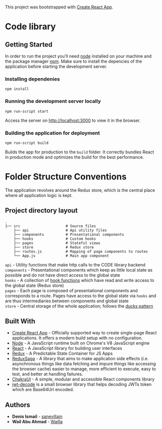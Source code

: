 This project was bootstrapped with [Create React App](https://github.com/facebook/create-react-app).

# Code library

## Getting Started

In order to run the project you'll need [node](https://nodejs.org/en/) installed on your machine and the package manager [npm](https://www.npmjs.com/).
Make sure to install the depencies of the application before starting the development server.

### Installing dependenies

```
npm install
```

### Running the development server locally

```
npm run-script start
```

Access the server on [http://localhost:3000](http://localhost:3000) to view it in the browser.

###

### Building the application for deployment

```
npm run-script build
```

Builds the app for production to the `build` folder.
It correctly bundles React in production mode and optimizes the build for the best performance.

# Folder Structure Conventions

The application revolves around the Redux store, which is the central place where all application logic is kept.

## Project directory layout

    .
    ├── src                     # Source files
        ├── api                 # Api utility files
        ├── components          # Presentational components
        ├── hooks               # Custom hooks
        ├── pages               # Stateful views
        ├── store               # Redux store
        ├── routes.js           # Mapping of page components to routes
        └── App.js              # Main app component

`api` - Utility functions that make http calls to the CODE library backend\
`components` - Presentational components which keep as little local state as possible and do not have direct access to the global state\
`hooks` - A collection of [hook functions](https://reactjs.org/docs/hooks-intro.html) which have read and write access to the global state (Redux store)\
`pages` - Each page is composed of presentational components and corresponds to a route. Pages have access to the global state via `hooks` and are thus intermediaries between components and global state\
`store` - Central storage of the whole application; follows the [ducks pattern](https://github.com/erikras/ducks-modular-redux)

## Built With

-   [Create React App](https://create-react-app.dev/docs/getting-started/) - Officially supported way to create single-page React applications.
    It offers a modern build setup with no configuration.
-   [Node](https://nodejs.org/en/) - A JavaScript runtime built on Chrome's V8 JavaScript engine
-   [React](https://reactjs.org/) - A JavaScript library for building user interfaces
-   [Redux](https://redux.js.org/) - A Predictable State Container for JS Apps
-   [ReduxSaga](https://redux-saga.js.org/) - A library that aims to make application side effects (i.e. asynchronous things like data fetching and impure things like accessing the browser cache) easier to manage, more efficient to execute, easy to test, and better at handling failures.
-   [ChakraUI](https://chakra-ui.com/) - A simple, modular and accessible React components library
-   [jwt-decode](https://github.com/auth0/jwt-decode#readme) is a small browser library that helps decoding JWTs token which are Base64Url encoded.

## Authors

-   **Denis Ismail** - [sanevillain](https://github.com/sanevillain)
-   **Wail Abu Ahmad** - [Wailla](https://github.com/Wailaa)
